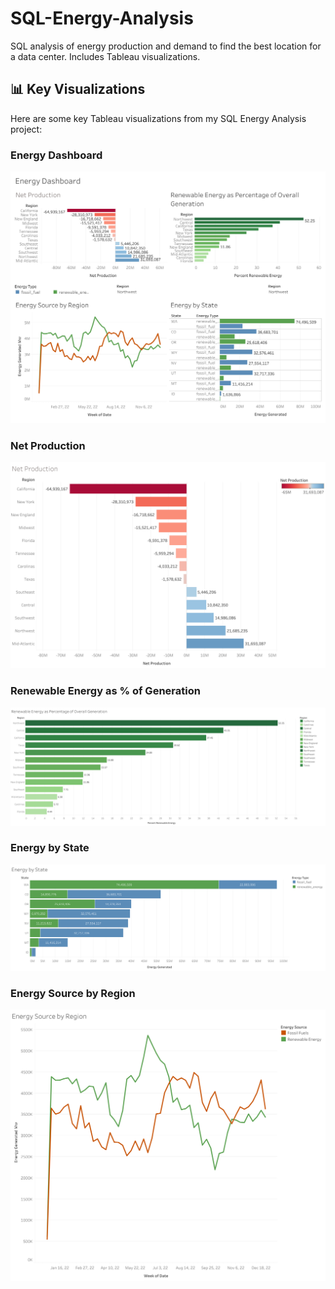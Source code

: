# SQL-Energy-Analysis
SQL analysis of energy production and demand to find the best location for a data center. Includes Tableau visualizations.

## 📊 Key Visualizations
Here are some key Tableau visualizations from my SQL Energy Analysis project:

### Energy Dashboard  
![Energy Dashboard](Energy_Dashboard.png)

### Net Production  
![Net Production](Net_Production.png)

### Renewable Energy as % of Generation  
![Renewable Energy](Renewable_Energy.png)

### Energy by State  
![Energy by State](Energy_by_State.png)

### Energy Source by Region  
![Energy Source by Region](Energy_Source_by_Region.png)




